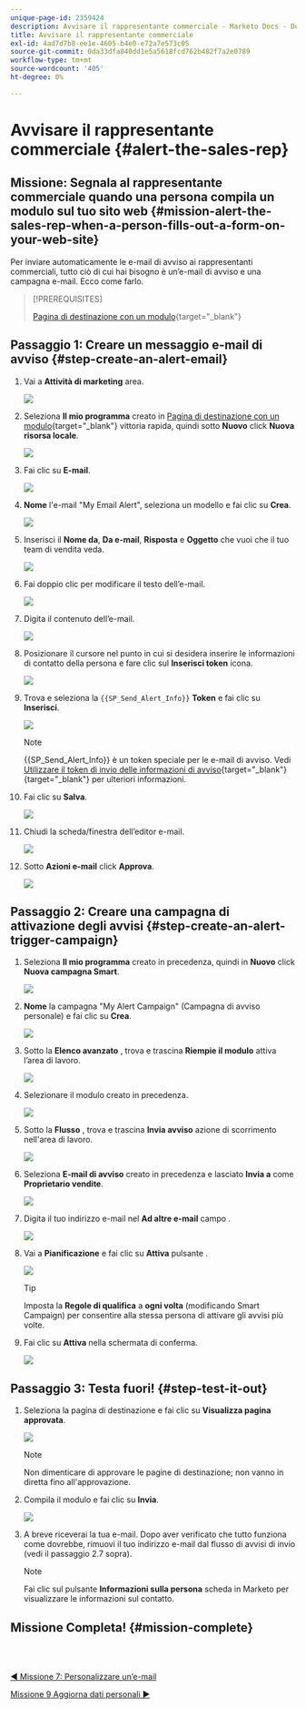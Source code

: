 ```yaml
---
unique-page-id: 2359424
description: Avvisare il rappresentante commerciale - Marketo Docs - Documentazione del prodotto
title: Avvisare il rappresentante commerciale
exl-id: 4ad7d7b8-ee1e-4605-b4e0-e72a7e573c05
source-git-commit: 0da33dfa840dd1e5a5618fcd762b482f7a2e0789
workflow-type: tm+mt
source-wordcount: '405'
ht-degree: 0%

---
```


# Avvisare il rappresentante commerciale {#alert-the-sales-rep}

## Missione: Segnala al rappresentante commerciale quando una persona compila un modulo sul tuo sito web {#mission-alert-the-sales-rep-when-a-person-fills-out-a-form-on-your-web-site}

Per inviare automaticamente le e-mail di avviso ai rappresentanti commerciali, tutto ciò di cui hai bisogno è un’e-mail di avviso e una campagna e-mail. Ecco come farlo.

>[!PREREQUISITES]
>
>[Pagina di destinazione con un modulo](/help/marketo/getting-started/quick-wins/landing-page-with-a-form.md){target=&quot;_blank&quot;}

## Passaggio 1: Creare un messaggio e-mail di avviso {#step-create-an-alert-email}

1. Vai a **Attività di marketing** area.

   ![](assets/one-5.png)

1. Seleziona **Il mio programma** creato in [Pagina di destinazione con un modulo](/help/marketo/getting-started/quick-wins/landing-page-with-a-form.md){target=&quot;_blank&quot;} vittoria rapida, quindi sotto **Nuovo** click **Nuova risorsa locale**.

   ![](assets/two-6.png)

1. Fai clic su **E-mail**.

   ![](assets/three-5.png)

1. **Nome** l&#39;e-mail &quot;My Email Alert&quot;, seleziona un modello e fai clic su **Crea**.

   ![](assets/four-4.png)

1. Inserisci il **Nome da**, **Da e-mail**, **Risposta** e **Oggetto** che vuoi che il tuo team di vendita veda.

   ![](assets/five-5.png)

1. Fai doppio clic per modificare il testo dell’e-mail.

   ![](assets/six-5.png)

1. Digita il contenuto dell’e-mail.

   ![](assets/seven-6.png)

1. Posizionare il cursore nel punto in cui si desidera inserire le informazioni di contatto della persona e fare clic sul **Inserisci token** icona.

   ![](assets/eight-4.png)

1. Trova e seleziona la `{{SP_Send_Alert_Info}}` **Token** e fai clic su **Inserisci**.

   ![](assets/image2014-9-24-13-3a10-3a0.png)

   >[!NOTE]
   >
   >{{SP_Send_Alert_Info}} è un token speciale per le e-mail di avviso. Vedi [Utilizzare il token di invio delle informazioni di avviso](/help/marketo/product-docs/email-marketing/general/using-tokens/use-the-send-alert-info-token.md){target=&quot;_blank&quot;}{target=&quot;_blank&quot;} per ulteriori informazioni.

1. Fai clic su **Salva**.

   ![](assets/ten-5.png)

1. Chiudi la scheda/finestra dell’editor e-mail.

   ![](assets/eleven-5.png)

1. Sotto **Azioni e-mail** click **Approva**.

   ![](assets/twelve-4.png)

## Passaggio 2: Creare una campagna di attivazione degli avvisi {#step-create-an-alert-trigger-campaign}

1. Seleziona **Il mio programma** creato in precedenza, quindi in **Nuovo** click **Nuova campagna Smart**.

   ![](assets/image2014-9-24-13-3a14-3a17.png)

1. **Nome** la campagna &quot;My Alert Campaign&quot; (Campagna di avviso personale) e fai clic su **Crea**.

   ![](assets/image2014-9-24-13-3a14-3a28.png)

1. Sotto la **Elenco avanzato** , trova e trascina **Riempie il modulo** attiva l’area di lavoro.

   ![](assets/image2014-9-24-13-3a14-3a43.png)

1. Selezionare il modulo creato in precedenza.

   ![](assets/image2014-9-24-13-3a14-3a58.png)

1. Sotto la **Flusso** , trova e trascina **Invia avviso** azione di scorrimento nell&#39;area di lavoro.

   ![](assets/image2014-9-24-13-3a15-3a10.png)

1. Seleziona **E-mail di avviso** creato in precedenza e lasciato **Invia a** come **Proprietario vendite**.

   ![](assets/eighteen-1.png)

1. Digita il tuo indirizzo e-mail nel **Ad altre e-mail** campo .

   ![](assets/nineteen-2.png)

1. Vai a **Pianificazione** e fai clic su **Attiva** pulsante .

   ![](assets/twenty-2.png)

   >[!TIP]
   >
   >Imposta la **Regole di qualifica** a **ogni volta** (modificando Smart Campaign) per consentire alla stessa persona di attivare gli avvisi più volte.

1. Fai clic su **Attiva** nella schermata di conferma.

   ![](assets/twenty-one-1.png)

## Passaggio 3: Testa fuori! {#step-test-it-out}

1. Seleziona la pagina di destinazione e fai clic su **Visualizza pagina approvata**.

   ![](assets/image2014-9-24-13-3a17-3a8.png)

   >[!NOTE]
   >
   >Non dimenticare di approvare le pagine di destinazione; non vanno in diretta fino all&#39;approvazione.

1. Compila il modulo e fai clic su **Invia**.

   ![](assets/image2014-9-24-13-3a17-3a41.png)

1. A breve riceverai la tua e-mail. Dopo aver verificato che tutto funziona come dovrebbe, rimuovi il tuo indirizzo e-mail dal flusso di avvisi di invio (vedi il passaggio 2.7 sopra).

   >[!NOTE]
   >
   >Fai clic sul pulsante **Informazioni sulla persona** scheda in Marketo per visualizzare le informazioni sul contatto.

## Missione Completa! {#mission-complete}

<br> 

[◄ Missione 7: Personalizzare un’e-mail](/help/marketo/getting-started/quick-wins/personalize-an-email.md)

[Missione 9 Aggiorna dati personali ►](/help/marketo/getting-started/quick-wins/update-person-data.md)
